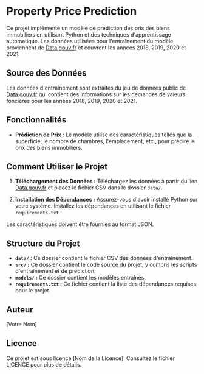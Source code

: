 # Property Price Prediction

Ce projet implémente un modèle de prédiction des prix des biens immobiliers en utilisant Python et des techniques d'apprentissage automatique. Les données utilisées pour l'entraînement du modèle proviennent de [Data.gouv.fr](https://www.data.gouv.fr/fr/datasets/demandes-de-valeurs-foncieres/) et couvrent les années 2018, 2019, 2020 et 2021.

## Source des Données

Les données d'entraînement sont extraites du jeu de données public de [Data.gouv.fr](https://www.data.gouv.fr/fr/datasets/demandes-de-valeurs-foncieres/) qui contient des informations sur les demandes de valeurs foncières pour les années 2018, 2019, 2020 et 2021.

## Fonctionnalités

- **Prédiction de Prix :** Le modèle utilise des caractéristiques telles que la superficie, le nombre de chambres, l'emplacement, etc., pour prédire le prix des biens immobiliers.

## Comment Utiliser le Projet

1. **Téléchargement des Données :** Téléchargez les données à partir du lien [Data.gouv.fr](https://www.data.gouv.fr/fr/datasets/demandes-de-valeurs-foncieres/) et placez le fichier CSV dans le dossier `data/`.

2. **Installation des Dépendances :** Assurez-vous d'avoir installé Python sur votre système. Installez les dépendances en utilisant le fichier `requirements.txt` :




Les caractéristiques doivent être fournies au format JSON.

## Structure du Projet

- **`data/` :** Ce dossier contient le fichier CSV des données d'entraînement.
- **`src/` :** Ce dossier contient le code source du projet, y compris les scripts d'entraînement et de prédiction.
- **`models/` :** Ce dossier contient les modèles entraînés.
- **`requirements.txt` :** Ce fichier contient la liste des dépendances requises pour le projet.

## Auteur

[Votre Nom]

## Licence

Ce projet est sous licence [Nom de la Licence]. Consultez le fichier LICENCE pour plus de détails.


